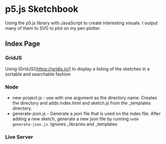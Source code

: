 # p5.js Sketchbook

Using the p5.js library with JavaScript to create interesting visuals. I output many of them to SVG to plot on my pen plotter.

## Index Page

### GridJS

Using (GridJS)[https://gridjs.io/] to display a listing of the sketches in a sortable and searchable fashion

### Node

- new-project.js - use with one argument as the directory name. Creates the directory and adds index.html and sketch.js from the \_templates directory.
- generate-json.js - Generate a json file that is used on the index file. After adding a new sketch, generate a new json file by running `node generate-json.js`. Ignores \_libraries and \_templates

### Live Server
